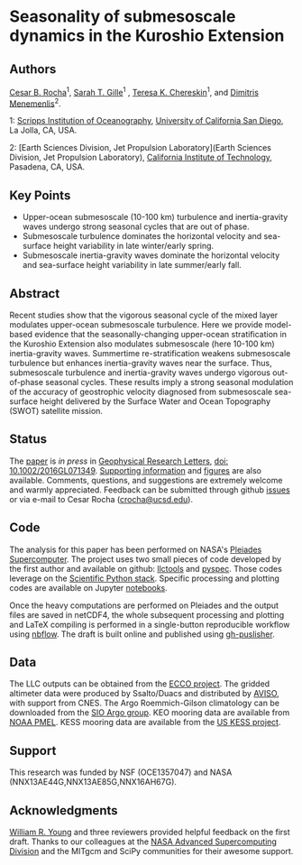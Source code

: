 Seasonality of submesoscale dynamics in the Kuroshio Extension
============

Authors
--------
[Cesar B. Rocha](https://crocha700.github.io)<sup>1</sup>, [Sarah T. Gille](http://www-pord.ucsd.edu/~sgille/)<sup>1</sup>
, [Teresa K. Chereskin](http://tryfan.ucsd.edu)<sup>1</sup>,
and [Dimitris Menemenlis](https://science.jpl.nasa.gov/people/Menemenlis/)<sup>2</sup>.

1: [Scripps Institution of Oceanography](https://scripps.ucsd.edu),
[University of California San Diego](http://www.ucsd.edu), La Jolla, CA, USA.

2: [Earth Sciences Division, Jet Propulsion Laboratory](Earth Sciences Division, Jet Propulsion Laboratory), [California Institute of Technology](https://www.caltech.edu), Pasadena, CA, USA.

Key Points
----------

  - Upper-ocean submesoscale (10-100 km) turbulence and inertia-gravity waves undergo strong seasonal cycles that are out of phase.
  - Submesoscale turbulence dominates the horizontal velocity and sea-surface height variability in late winter/early spring.
  - Submesoscale inertia-gravity waves dominate the horizontal velocity and sea-surface height variability in late summer/early fall.

Abstract
--------
Recent studies show that the vigorous seasonal cycle of the mixed layer modulates
upper-ocean submesoscale turbulence.
Here we provide model-based evidence that the seasonally-changing upper-ocean
stratification in the Kuroshio Extension also modulates submesoscale (here 10-100 km)
inertia-gravity waves. Summertime re-stratification weakens submesoscale
turbulence but enhances inertia-gravity waves near the surface. Thus,
submesoscale turbulence and inertia-gravity waves undergo vigorous out-of-phase
seasonal cycles. These results imply a strong seasonal modulation of
the accuracy of geostrophic velocity diagnosed from submesoscale
sea-surface height delivered by the Surface Water and Ocean Topography (SWOT)
satellite mission.

Status
----------
  The [paper](https://crocha700.github.io/UpperOceanSeasonality/) is *in press*
  in [Geophysical Research Letters](http://agupubs.onlinelibrary.wiley.com/agu/journal/10.1002/(ISSN)1944-8007/),
  [doi: 10.1002/2016GL071349](http://onlinelibrary.wiley.com/doi/10.1002/2016GL071349/full).
  [Supporting information](https://github.com/crocha700/UpperOceanSeasonality/blob/master/writeup/rocha_etal_supporting-info.pdf) and [figures](https://github.com/crocha700/UpperOceanSeasonality/blob/master/writeup/figs/) are also available. Comments, questions, and suggestions are extremely welcome
  and warmly appreciated. Feedback can be submitted through github [issues](https://github.com/crocha700/UpperOceanSeasonality/issues) or via e-mail to
  Cesar Rocha (crocha@ucsd.edu).

Code
----
The analysis for this paper has been performed on NASA's [Pleiades Supercomputer](http://www.nas.nasa.gov/hecc/resources/pleiades.html). The project uses two small pieces of code developed by the first author and available on github:  [llctools](https://github.com/crocha700/llctools) and [pyspec](https://github.com/pyspec/pyspec). Those codes leverage on the [Scientific
Python stack](https://www.scipy.org/install.html). Specific processing and plotting codes are available on Jupyter [notebooks](https://github.com/crocha700/UpperOceanSeasonality/blob/master/notebooks/index.ipynb).

Once the heavy computations are performed on Pleiades and the output files are saved in netCDF4, the whole subsequent processing and plotting and LaTeX compiling
is performed in a single-button reproducible workflow using [nbflow](https://github.com/jhamrick/nbflow).  The draft is built online and
published using [gh-puslisher](https://github.com/ewanmellor/gh-publisher).

Data
------
The LLC outputs can be obtained from the [ECCO project](http://ecco2.org/llc\_hires).
The gridded altimeter data were produced by Ssalto/Duacs and distributed by
[AVISO](http://www.aviso.altimetry.fr/duacs/), with support from CNES. The Argo
Roemmich-Gilson climatology can be downloaded from the [SIO Argo group](http://sio-argo.ucsd.edu/RG_Climatology.html). KEO mooring data are available
from [NOAA PMEL](http://www.pmel.noaa.gov/ocs/KEO). KESS mooring data are available
from the [US KESS project](http://uskess.whoi.edu/?page_id=406).

Support
-------
This research was funded by NSF (OCE1357047) and NASA (NNX13AE44G,NNX13AE85G,NNX16AH67G).

Acknowledgments
----------------
[William R. Young](http://www-pord.ucsd.edu/~wryoung) and three reviewers provided helpful feedback on the first draft. Thanks to our colleagues at the [NASA Advanced Supercomputing Division](http://www.nas.nasa.gov) and the MITgcm
and SciPy communities for their awesome support.
